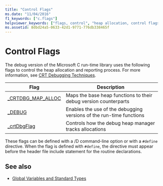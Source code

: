 ```yaml
---
title: "Control Flags"
ms.date: "11/04/2016"
f1_keywords: ["c.flags"]
helpviewer_keywords: ["flags, control", "heap allocation, control flags", "debug heap, control flags"]
ms.assetid: 8dbd24a5-0633-42d1-9771-776db338465f
---
```

# Control Flags

The debug version of the Microsoft C run-time library uses the following flags to control the heap allocation and reporting process. For more information, see [CRT Debugging Techniques](/visualstudio/debugger/crt-debugging-techniques).

|Flag|Description|
|----------|-----------------|
|[_CRTDBG_MAP_ALLOC](../c-runtime-library/crtdbg-map-alloc.md)|Maps the base heap functions to their debug version counterparts|
|[_DEBUG](../c-runtime-library/debug.md)|Enables the use of the debugging versions of the run-time functions|
|[_crtDbgFlag](../c-runtime-library/crtdbgflag.md)|Controls how the debug heap manager tracks allocations|

These flags can be defined with a /D command-line option or with a `#define` directive. When the flag is defined with `#define`, the directive must appear before the header file include statement for the routine declarations.

## See also

- [Global Variables and Standard Types](../c-runtime-library/global-variables-and-standard-types.md)
